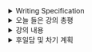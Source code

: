 <details>
<summary>Writing Specification</summary>
<div markdown="1">

>Date : 22.02.17
>
>강좌 분류 : AI 현업자 특강
>
>>강좌 번호 : 1
>>
>>제목 : 서비스 향 AI 모델 개발하기
>
>>강좌 번호 : 2
>>
>>제목 : 내가 만든 AI 모델은 합법일까, 불법일까
>
>>강좌 번호 : 3
>>
>>제목 : AI Ethics

</div>
</details>

<details>
<summary>오늘 들은 강의 총평</summary>
<div markdown="1">

사실 하루 종일 Linux & Shell & Docker를 하느라 강의를 제대로 못 들었다.

라디오처럼 들으면서 하긴 했는데, 다시 정리하기까지 시간이 조금 걸릴 듯 하다.

Linux & Shell & Docker는 그래도 시간을 투자하니까 나름 성공적으로 공부를 해놓긴 했다.

내가 썼던 카카오톡 채팅방이 csv파일로 변환이 잘 안 되었고, 무엇보다 데이터가 조금 이상했어서

txt파일로 변환하는 것이 쉽지 않았다.

수정을 해놓았으니, 강의 정리가 마무리되는대로 다시 시도해볼 계획이다.

</div>
</details>

<details>
<summary>강의 내용</summary>
<div markdown="1">

<details>
<summary>서비스 향 AI 모델 개발하기</summary>
<div markdown="1">

</div>
</details>

<details>
<summary>내가 만든 AI 모델은 합법일까, 불법일까</summary>
<div markdown="1">

</div>
</details>

<details>
<summary>AI Ethics</summary>
<div markdown="1">

</div>
</details>


</div>
</details>

<details>
<summary>후일담 및 차기 계획</summary>
<div markdown="1">

어제 Linux 안에서 겁나 치고 박은 결과 그래도 MLflow까지 어떻게 건드려보는데 성공했다.

일단.. statistics/math를 공부를 해야하는데, 그건 금요일 주중에 하게 되면

데이터 시각화랑 AI 현업자 특강을 그러면 나는... 주말에 다 들어야하는 거고

그러면서 Transformer 모델까지 직접 만들어봐야하는 것이고만

와 이거 장난 없네 ㅋㅋㅋㅋㅋ

</div>
</details>
